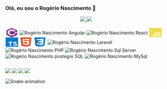 ### Olá, eu sou o Rogério Nascimento 👋
<div align="center" style="text-decoration: none;">
  <a  href="https://github.com/RogerioNascimento-dev">
  <img height="180em" src="https://github-readme-stats.vercel.app/api?username=RogerioNascimento-dev&show_icons=true&theme=tokyonight&include_all_commits=true&count_private=true"/>
  <img height="180em" src="https://github-readme-stats.vercel.app/api/top-langs/?username=RogerioNascimento-dev&layout=compact&langs_count=7&theme=tokyonight"/>
</a>
</div>

<div style="display: inline_block"><br>
<a style="text-decoration: none;">
<img align="center" title="C#" alt="Rogério Nascimento Csharp" height="30" width="40" src="https://raw.githubusercontent.com/devicons/devicon/master/icons/csharp/csharp-original.svg">
<img align="center" title="Angular" alt="Rogério Nascimento Angular" height="30" width="40" src="https://cdn.jsdelivr.net/gh/devicons/devicon/icons/angularjs/angularjs-plain.svg" />
<img align="center" title="React" alt="Rogério Nascimento React" height="30" width="40" src="https://cdn.jsdelivr.net/gh/devicons/devicon/icons/react/react-original.svg" />
<img align="center" title="Javascript" alt="Rogério Nascimento Js" height="30" width="40" src="https://raw.githubusercontent.com/devicons/devicon/master/icons/javascript/javascript-plain.svg">
<img align="center" title="Typescript" alt="Rogério Nascimento Ts" height="30" width="40" src="https://raw.githubusercontent.com/devicons/devicon/master/icons/typescript/typescript-plain.svg">
<img align="center" title="HTML5" alt="Rogério Nascimento HTML" height="30" width="40" src="https://raw.githubusercontent.com/devicons/devicon/master/icons/html5/html5-original.svg">
<img align="center" title="CSS3" alt="Rogério Nascimento CSS" height="30" width="40" src="https://raw.githubusercontent.com/devicons/devicon/master/icons/css3/css3-original.svg">
<img align="center" title="Laravel" alt="Rogério Nascimento Laravel" height="40" width="40" src="https://github.com/user-attachments/assets/1b2e2ac3-41b7-4602-9131-e4b8d2717d04" />
<img align="center" title="PHP" alt="Rogério Nascimento PHP" height="40" width="50" src="https://cdn.jsdelivr.net/gh/devicons/devicon/icons/php/php-plain.svg" />
<img align="center" title="SQL Server" alt="Rogério Nascimento Sql Server" height="30" width="40" src="https://i.pinimg.com/originals/00/47/41/004741d0cd8e7face0e44392387ac18c.png" />     
<img align="center" title="PostgreSql" alt="Rogério Nascimento postegre SQL" height="30" width="40" src="https://cdn.jsdelivr.net/gh/devicons/devicon/icons/postgresql/postgresql-plain.svg" />
<img align="center" title="MySql" alt="Rogério Nascimento MySql" height="30" width="40" src="https://cdn.jsdelivr.net/gh/devicons/devicon/icons/mysql/mysql-plain.svg" />
</a>
</div>

##

<div> 

  <a href="https://www.linkedin.com/in/rogerionascimento-dev/" target="_blank"><img src="https://img.shields.io/badge/-LinkedIn-%230077B5?style=for-the-badge&logo=linkedin&logoColor=white" target="_blank"></a> 
  <a href="https://www.rogerionascimento.dev.br" target="_blank"><img src="https://img.shields.io/badge/website-000000?style=for-the-badge&logo=About.me&logoColor=white" target="_blank"></a> 
   <a href = "mailto:rogerionascimento.dev@gmail.com"><img src="https://img.shields.io/badge/Gmail-D14836?style=for-the-badge&logo=gmail&logoColor=white" target="_blank"></a>
  <a href="https://www.instagram.com/rogerio_nascimentt/" target="_blank"><img src="https://img.shields.io/badge/-Instagram-%23E4405F?style=for-the-badge&logo=instagram&logoColor=white" target="_blank"></a>
  
  ![Snake animation](https://github.com/RogerioNascimento-dev/RogerioNascimento-dev/blob/output/github-contribution-grid-snake.svg)
</div>
